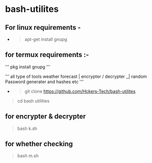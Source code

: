 # bash-utilites

## For linux requirements -
- >apt-get install gnupg

## for termux requirements :-
'''
pkg install gnupg 
'''

'''
all type of tools weather forecast | encrypter / decrypter ,,| random Password generater and hashes etc
'''
- >git clone https://github.com/Hckers-Tech/bash-utilites

>cd bash utilities 


## for encrypter & decrypter

>bash k.sh

## for whether checking 

>bash m.sh
